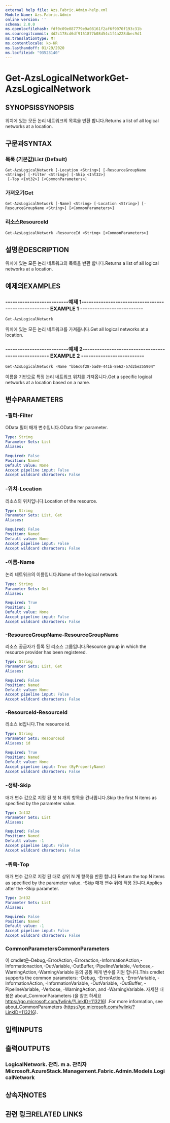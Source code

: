 ```yaml
---
external help file: Azs.Fabric.Admin-help.xml
Module Name: Azs.Fabric.Admin
online version: ''
schema: 2.0.0
ms.openlocfilehash: fdf0c09e087779e9a08161f2af6f9070f193c31b
ms.sourcegitcommit: 4d2c178cd6df9151877b08d54c1f4a228dbec9d1
ms.translationtype: MT
ms.contentlocale: ko-KR
ms.lasthandoff: 01/29/2020
ms.locfileid: "93523140"
---
```

# <span data-ttu-id="f7fa6-101">Get-AzsLogicalNetwork</span><span class="sxs-lookup"><span data-stu-id="f7fa6-101">Get-AzsLogicalNetwork</span></span>

## <span data-ttu-id="f7fa6-102">SYNOPSIS</span><span class="sxs-lookup"><span data-stu-id="f7fa6-102">SYNOPSIS</span></span>
<span data-ttu-id="f7fa6-103">위치에 있는 모든 논리 네트워크의 목록을 반환 합니다.</span><span class="sxs-lookup"><span data-stu-id="f7fa6-103">Returns a list of all logical networks at a location.</span></span>

## <span data-ttu-id="f7fa6-104">구문과</span><span class="sxs-lookup"><span data-stu-id="f7fa6-104">SYNTAX</span></span>

### <span data-ttu-id="f7fa6-105">목록 (기본값)</span><span class="sxs-lookup"><span data-stu-id="f7fa6-105">List (Default)</span></span>
```
Get-AzsLogicalNetwork [-Location <String>] [-ResourceGroupName <String>] [-Filter <String>] [-Skip <Int32>]
 [-Top <Int32>] [<CommonParameters>]
```

### <span data-ttu-id="f7fa6-106">가져오기</span><span class="sxs-lookup"><span data-stu-id="f7fa6-106">Get</span></span>
```
Get-AzsLogicalNetwork [-Name] <String> [-Location <String>] [-ResourceGroupName <String>] [<CommonParameters>]
```

### <span data-ttu-id="f7fa6-107">리소스</span><span class="sxs-lookup"><span data-stu-id="f7fa6-107">ResourceId</span></span>
```
Get-AzsLogicalNetwork -ResourceId <String> [<CommonParameters>]
```

## <span data-ttu-id="f7fa6-108">설명은</span><span class="sxs-lookup"><span data-stu-id="f7fa6-108">DESCRIPTION</span></span>
<span data-ttu-id="f7fa6-109">위치에 있는 모든 논리 네트워크의 목록을 반환 합니다.</span><span class="sxs-lookup"><span data-stu-id="f7fa6-109">Returns a list of all logical networks at a location.</span></span>

## <span data-ttu-id="f7fa6-110">예제의</span><span class="sxs-lookup"><span data-stu-id="f7fa6-110">EXAMPLES</span></span>

### <span data-ttu-id="f7fa6-111">--------------------------예제 1--------------------------</span><span class="sxs-lookup"><span data-stu-id="f7fa6-111">-------------------------- EXAMPLE 1 --------------------------</span></span>
```
Get-AzsLogicalNetwork
```

<span data-ttu-id="f7fa6-112">위치에 있는 모든 논리 네트워크를 가져옵니다.</span><span class="sxs-lookup"><span data-stu-id="f7fa6-112">Get all logical networks at a location.</span></span>

### <span data-ttu-id="f7fa6-113">--------------------------예제 2--------------------------</span><span class="sxs-lookup"><span data-stu-id="f7fa6-113">-------------------------- EXAMPLE 2 --------------------------</span></span>
```
Get-AzsLogicalNetwork -Name "bb6c6f28-bad9-441b-8e62-57d2be255904"
```

<span data-ttu-id="f7fa6-114">이름을 기반으로 특정 논리 네트워크 위치를 가져옵니다.</span><span class="sxs-lookup"><span data-stu-id="f7fa6-114">Get a specific logical networks at a location based on a name.</span></span>

## <span data-ttu-id="f7fa6-115">변수</span><span class="sxs-lookup"><span data-stu-id="f7fa6-115">PARAMETERS</span></span>

### <span data-ttu-id="f7fa6-116">-필터</span><span class="sxs-lookup"><span data-stu-id="f7fa6-116">-Filter</span></span>
<span data-ttu-id="f7fa6-117">OData 필터 매개 변수입니다.</span><span class="sxs-lookup"><span data-stu-id="f7fa6-117">OData filter parameter.</span></span>

```yaml
Type: String
Parameter Sets: List
Aliases: 

Required: False
Position: Named
Default value: None
Accept pipeline input: False
Accept wildcard characters: False
```

### <span data-ttu-id="f7fa6-118">-위치</span><span class="sxs-lookup"><span data-stu-id="f7fa6-118">-Location</span></span>
<span data-ttu-id="f7fa6-119">리소스의 위치입니다.</span><span class="sxs-lookup"><span data-stu-id="f7fa6-119">Location of the resource.</span></span>

```yaml
Type: String
Parameter Sets: List, Get
Aliases: 

Required: False
Position: Named
Default value: None
Accept pipeline input: False
Accept wildcard characters: False
```

### <span data-ttu-id="f7fa6-120">-이름</span><span class="sxs-lookup"><span data-stu-id="f7fa6-120">-Name</span></span>
<span data-ttu-id="f7fa6-121">논리 네트워크의 이름입니다.</span><span class="sxs-lookup"><span data-stu-id="f7fa6-121">Name of the logical network.</span></span>

```yaml
Type: String
Parameter Sets: Get
Aliases: 

Required: True
Position: 1
Default value: None
Accept pipeline input: False
Accept wildcard characters: False
```

### <span data-ttu-id="f7fa6-122">-ResourceGroupName</span><span class="sxs-lookup"><span data-stu-id="f7fa6-122">-ResourceGroupName</span></span>
<span data-ttu-id="f7fa6-123">리소스 공급자가 등록 된 리소스 그룹입니다.</span><span class="sxs-lookup"><span data-stu-id="f7fa6-123">Resource group in which the resource provider has been registered.</span></span>

```yaml
Type: String
Parameter Sets: List, Get
Aliases: 

Required: False
Position: Named
Default value: None
Accept pipeline input: False
Accept wildcard characters: False
```

### <span data-ttu-id="f7fa6-124">-ResourceId</span><span class="sxs-lookup"><span data-stu-id="f7fa6-124">-ResourceId</span></span>
<span data-ttu-id="f7fa6-125">리소스 id입니다.</span><span class="sxs-lookup"><span data-stu-id="f7fa6-125">The resource id.</span></span>

```yaml
Type: String
Parameter Sets: ResourceId
Aliases: id

Required: True
Position: Named
Default value: None
Accept pipeline input: True (ByPropertyName)
Accept wildcard characters: False
```

### <span data-ttu-id="f7fa6-126">-생략</span><span class="sxs-lookup"><span data-stu-id="f7fa6-126">-Skip</span></span>
<span data-ttu-id="f7fa6-127">매개 변수 값으로 지정 된 첫 N 개의 항목을 건너뜁니다.</span><span class="sxs-lookup"><span data-stu-id="f7fa6-127">Skip the first N items as specified by the parameter value.</span></span>

```yaml
Type: Int32
Parameter Sets: List
Aliases: 

Required: False
Position: Named
Default value: -1
Accept pipeline input: False
Accept wildcard characters: False
```

### <span data-ttu-id="f7fa6-128">-위쪽</span><span class="sxs-lookup"><span data-stu-id="f7fa6-128">-Top</span></span>
<span data-ttu-id="f7fa6-129">매개 변수 값으로 지정 된 대로 상위 N 개 항목을 반환 합니다.</span><span class="sxs-lookup"><span data-stu-id="f7fa6-129">Return the top N items as specified by the parameter value.</span></span>
<span data-ttu-id="f7fa6-130">-Skip 매개 변수 뒤에 적용 됩니다.</span><span class="sxs-lookup"><span data-stu-id="f7fa6-130">Applies after the -Skip parameter.</span></span>

```yaml
Type: Int32
Parameter Sets: List
Aliases: 

Required: False
Position: Named
Default value: -1
Accept pipeline input: False
Accept wildcard characters: False
```

### <span data-ttu-id="f7fa6-131">CommonParameters</span><span class="sxs-lookup"><span data-stu-id="f7fa6-131">CommonParameters</span></span>
<span data-ttu-id="f7fa6-132">이 cmdlet은-Debug,-ErrorAction,-Erroraction,-InformationAction,-Informationaction,-OutVariable,-OutBuffer,-PipelineVariable,-Verbose,-WarningAction,-WarningVariable 등의 공통 매개 변수를 지원 합니다.</span><span class="sxs-lookup"><span data-stu-id="f7fa6-132">This cmdlet supports the common parameters: -Debug, -ErrorAction, -ErrorVariable, -InformationAction, -InformationVariable, -OutVariable, -OutBuffer, -PipelineVariable, -Verbose, -WarningAction, and -WarningVariable.</span></span> <span data-ttu-id="f7fa6-133">자세한 내용은 about_CommonParameters (을 참조 하세요 https://go.microsoft.com/fwlink/?LinkID=113216) .</span><span class="sxs-lookup"><span data-stu-id="f7fa6-133">For more information, see about_CommonParameters (https://go.microsoft.com/fwlink/?LinkID=113216).</span></span>

## <span data-ttu-id="f7fa6-134">입력</span><span class="sxs-lookup"><span data-stu-id="f7fa6-134">INPUTS</span></span>

## <span data-ttu-id="f7fa6-135">출력</span><span class="sxs-lookup"><span data-stu-id="f7fa6-135">OUTPUTS</span></span>

### <span data-ttu-id="f7fa6-136">LogicalNetwork. 관리. m a. 관리자</span><span class="sxs-lookup"><span data-stu-id="f7fa6-136">Microsoft.AzureStack.Management.Fabric.Admin.Models.LogicalNetwork</span></span>

## <span data-ttu-id="f7fa6-137">상속자</span><span class="sxs-lookup"><span data-stu-id="f7fa6-137">NOTES</span></span>

## <span data-ttu-id="f7fa6-138">관련 링크</span><span class="sxs-lookup"><span data-stu-id="f7fa6-138">RELATED LINKS</span></span>

